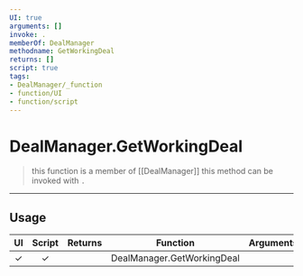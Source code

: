 ```yaml
---
UI: true
arguments: []
invoke: .
memberOf: DealManager
methodname: GetWorkingDeal
returns: []
script: true
tags:
- DealManager/_function
- function/UI
- function/script
---
```

# DealManager.GetWorkingDeal
> this function is a member of [[DealManager]]
> this method can be invoked with `.`
-----
## Usage
|  UI | Script | Returns | Function | Arguments |
|:---:|:------:|-------:|:--------:|:---------|
|✓|✓||DealManager.GetWorkingDeal||

